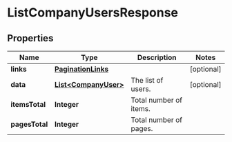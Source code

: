 

# ListCompanyUsersResponse


## Properties

| Name | Type | Description | Notes |
|------------ | ------------- | ------------- | -------------|
|**links** | [**PaginationLinks**](PaginationLinks.md) |  |  [optional] |
|**data** | [**List&lt;CompanyUser&gt;**](CompanyUser.md) | The list of users. |  [optional] |
|**itemsTotal** | **Integer** | Total number of items. |  |
|**pagesTotal** | **Integer** | Total number of pages. |  |



